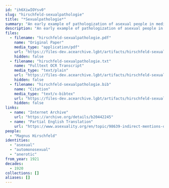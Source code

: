 ```yaml
---
id: "ih6XiwIOYsv0"
slug: "hirschfeld-sexualpathologie"
title: "*Sexualpathologie*"
summary: "An early example of pathologization of asexual people in medical literature and use of the term \"asexual\""
description: "An early example of pathologization of asexual people in medical literature, in which the author develops a typology of asexual people that includes the term \"asexual\" (CW: pathologizing asexual people)"
files:
  - filename: "hirschfeld-sexualpathologie.pdf"
    name: "Original Paper"
    media_type: "application/pdf"
    url: "https://files-dev.acearchive.lgbt/artifacts/hirschfeld-sexualpathologie/hirschfeld-sexualpathologie.pdf"
    hidden: false
  - filename: "hirschfeld-sexualpathologie.txt"
    name: "Fulltext OCR Transcript"
    media_type: "text/plain"
    url: "https://files-dev.acearchive.lgbt/artifacts/hirschfeld-sexualpathologie/hirschfeld-sexualpathologie.txt"
    hidden: false
  - filename: "hirschfeld-sexualpathologie.bib"
    name: "Citation"
    media_type: "text/x-bibtex"
    url: "https://files-dev.acearchive.lgbt/artifacts/hirschfeld-sexualpathologie/hirschfeld-sexualpathologie.bib"
    hidden: false
links:
  - name: "Internet Archive"
    url: "https://archive.org/details/b20442245"
  - name: "Partial English Translation"
    url: "https://www.asexuality.org/en/topic/98639-indirect-mentions-of-asexuality-in-magnus-hirschfelds-books/"
people:
  - "Magnus Hirschfeld"
identities:
  - "asexual"
  - "automonosexual"
  - "anerotic"
from_year: 1921
decades:
  - 1920
collections: []
aliases: []
---
```

